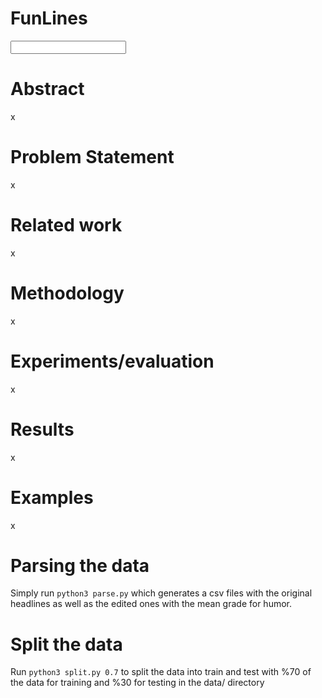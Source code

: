 # FunLines
<input type="text" id="name" name="name"/>

# Abstract
x

# Problem Statement
x

# Related work
x

# Methodology
x

# Experiments/evaluation
x

# Results
x

# Examples
x


# Parsing the data
Simply run `python3 parse.py` which generates a csv files with the original headlines as well as the edited ones with the mean grade for humor.
# Split the data
Run `python3 split.py 0.7` to split the data into train and test with %70 of the data for training and %30 for testing in the data/ directory
